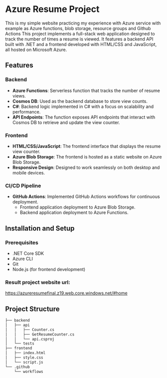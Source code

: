 
# Azure Resume Project
This is my simple website practicing my experience with Azure service with example as Azure functions, blob storage, resource groups and Github Actions
This project implements a full-stack web application designed to track the number of times a resume is viewed. 
It features a backend API built with .NET and a frontend developed with HTML/CSS and JavaScript, all hosted on Microsoft Azure. 

## Features

### Backend
- **Azure Functions**: Serverless function that tracks the number of resume views.
- **Cosmos DB**: Used as the backend database to store view counts.
- **C#**: Backend logic implemented in C# with a focus on scalability and performance.
- **API Endpoints**: The function exposes API endpoints that interact with Cosmos DB to retrieve and update the view counter.

### Frontend
- **HTML/CSS/JavaScript**: The frontend interface that displays the resume view counter.
- **Azure Blob Storage**: The frontend is hosted as a static website on Azure Blob Storage.
- **Responsive Design**: Designed to work seamlessly on both desktop and mobile devices.

### CI/CD Pipeline
- **GitHub Actions**: Implemented GitHub Actions workflows for continuous deployment.
  - Frontend application deployment to Azure Blob Storage.
  - Backend application deployment to Azure Functions.

## Installation and Setup

### Prerequisites
- .NET Core SDK
- Azure CLI
- Git
- Node.js (for frontend development)
  
### Result project website url:
https://azureresumefinal.z19.web.core.windows.net/#home
## Project Structure
```bash
├── backend
│   ├── api
│   │   ├── Counter.cs
│   │   ├── GetResumeCounter.cs
│   │   └── api.csproj
│   └── tests
├── frontend
│   ├── index.html
│   ├── style.css
│   └── script.js
└── .github
    └── workflows

